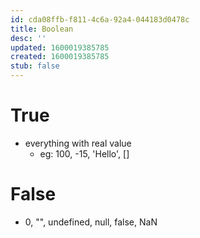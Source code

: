 ```yaml
---
id: cda08ffb-f811-4c6a-92a4-044183d0478c
title: Boolean
desc: ''
updated: 1600019385785
created: 1600019385785
stub: false
---
```


# True
- everything with real value
    - eg: 100, -15, 'Hello', []

# False
- 0, "", undefined, null, false, NaN
